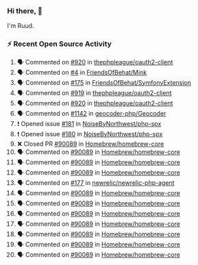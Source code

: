 ### Hi there, 👋

I'm Ruud.
 
### :zap: Recent Open Source Activity

<!--START_SECTION:activity-->
1. 🗣 Commented on [#920](https://github.com/thephpleague/oauth2-client/issues/920) in [thephpleague/oauth2-client](https://github.com/thephpleague/oauth2-client)
2. 🗣 Commented on [#4](https://github.com/FriendsOfBehat/Mink/issues/4) in [FriendsOfBehat/Mink](https://github.com/FriendsOfBehat/Mink)
3. 🗣 Commented on [#175](https://github.com/FriendsOfBehat/SymfonyExtension/issues/175) in [FriendsOfBehat/SymfonyExtension](https://github.com/FriendsOfBehat/SymfonyExtension)
4. 🗣 Commented on [#919](https://github.com/thephpleague/oauth2-client/issues/919) in [thephpleague/oauth2-client](https://github.com/thephpleague/oauth2-client)
5. 🗣 Commented on [#920](https://github.com/thephpleague/oauth2-client/issues/920) in [thephpleague/oauth2-client](https://github.com/thephpleague/oauth2-client)
6. 🗣 Commented on [#1142](https://github.com/geocoder-php/Geocoder/issues/1142) in [geocoder-php/Geocoder](https://github.com/geocoder-php/Geocoder)
7. ❗️ Opened issue [#181](https://github.com/NoiseByNorthwest/php-spx/issues/181) in [NoiseByNorthwest/php-spx](https://github.com/NoiseByNorthwest/php-spx)
8. ❗️ Opened issue [#180](https://github.com/NoiseByNorthwest/php-spx/issues/180) in [NoiseByNorthwest/php-spx](https://github.com/NoiseByNorthwest/php-spx)
9. ❌ Closed PR [#90089](https://github.com/Homebrew/homebrew-core/pull/90089) in [Homebrew/homebrew-core](https://github.com/Homebrew/homebrew-core)
10. 🗣 Commented on [#90089](https://github.com/Homebrew/homebrew-core/issues/90089) in [Homebrew/homebrew-core](https://github.com/Homebrew/homebrew-core)
11. 🗣 Commented on [#90089](https://github.com/Homebrew/homebrew-core/issues/90089) in [Homebrew/homebrew-core](https://github.com/Homebrew/homebrew-core)
12. 🗣 Commented on [#90089](https://github.com/Homebrew/homebrew-core/issues/90089) in [Homebrew/homebrew-core](https://github.com/Homebrew/homebrew-core)
13. 🗣 Commented on [#177](https://github.com/newrelic/newrelic-php-agent/issues/177) in [newrelic/newrelic-php-agent](https://github.com/newrelic/newrelic-php-agent)
14. 🗣 Commented on [#90089](https://github.com/Homebrew/homebrew-core/issues/90089) in [Homebrew/homebrew-core](https://github.com/Homebrew/homebrew-core)
15. 🗣 Commented on [#90089](https://github.com/Homebrew/homebrew-core/issues/90089) in [Homebrew/homebrew-core](https://github.com/Homebrew/homebrew-core)
16. 🗣 Commented on [#90089](https://github.com/Homebrew/homebrew-core/issues/90089) in [Homebrew/homebrew-core](https://github.com/Homebrew/homebrew-core)
17. 🗣 Commented on [#90089](https://github.com/Homebrew/homebrew-core/issues/90089) in [Homebrew/homebrew-core](https://github.com/Homebrew/homebrew-core)
18. 🗣 Commented on [#90089](https://github.com/Homebrew/homebrew-core/issues/90089) in [Homebrew/homebrew-core](https://github.com/Homebrew/homebrew-core)
19. 🗣 Commented on [#90089](https://github.com/Homebrew/homebrew-core/issues/90089) in [Homebrew/homebrew-core](https://github.com/Homebrew/homebrew-core)
20. 🗣 Commented on [#90089](https://github.com/Homebrew/homebrew-core/issues/90089) in [Homebrew/homebrew-core](https://github.com/Homebrew/homebrew-core)
<!--END_SECTION:activity-->
